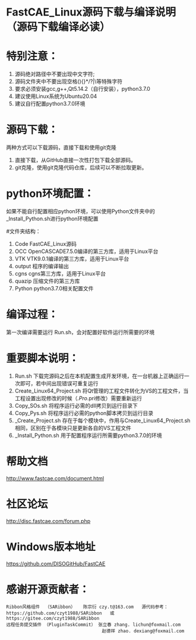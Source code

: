 # FastCAE_Linux源码下载与编译说明（源码下载编译必读）

# 特别注意：
1. 源码绝对路径中不要出现中文字符;
2. 源码文件夹中不要出现空格(){}*/?|\等特殊字符
3. 要求必须安装gcc,g++,Qt5.14.2（自行安装），python3.7.0
4. 建议使用Linux系统为Ubuntu20.04
5. 建议自行配置python3.7.0环境

# 源码下载：
两种方式可以下载源码，直接下载和使用git克隆
1. 直接下载，从GitHub直接一次性打包下载全部源码。
2. git克隆，使用git克隆代码仓库，后续可以不断拉取更新。

# python环境配置：
如果不能自行配置相应python环境，可以使用Python文件夹中的_Install_Python.sh进行python环境配置

#文件夹结构：
1. Code    FastCAE_Linux源码
2. OCC     OpenCASCADE7.5.0编译的第三方库，适用于Linux平台
3. VTK     VTK9.0.1编译的第三方库，适用于Linux平台
4. output  程序的编译输出
5. cgns     cgns第三方库，适用于Linux平台
6. quazip   压缩文件的第三方库
7. Python   python3.7.0相关配置文件

# 编译过程：
第一次编译需要运行 Run.sh，会对配置好软件运行所需要的环境

# 重要脚本说明：
1. Run.sh                     下载完源码之后在本机配置生成开发环境，在一台机器上正确运行一次即可，若中间出现错误可重复运行
2. Create_Linux64_Project.sh  将Qt管理的工程文件转化为VS的工程文件，当工程设置出现修改的时候（*.Pro*.pri修改）需要重新运行
3. Copy_SOs.sh                将程序运行必需的dll拷贝到运行目录下
4. Copy_Pys.sh                将程序运行必需的python脚本拷贝到运行目录
5. _Create_Project.sh         存在于每个模块中，作用与Create_Linux64_Project.sh相同，区别在于各模块只是更新各自的VS工程文件
6. _Install_Python.sh          用于配置程序运行所需要python3.7.0的环境


# 帮助文档
http://www.fastcae.com/document.html
            
#   社区论坛
http://disc.fastcae.com/forum.php

# Windows版本地址
https://github.com/DISOGitHub/FastCAE


# 感谢开源贡献者：
    Ribbon风格组件  （SARibbon）   陈宗衍 czy.t@163.com   源代码参考：https://github.com/czyt1988/SARibbon   或   https://gitee.com/czyt1988/SARibbon
    远程任务提交插件 （PluginTaskCommit） 张立春 zhang. lichun@foxmail.com 
                                        赵德祥 zhao. dexiang@foxmail.com
